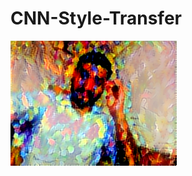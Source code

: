 # CNN-Style-Transfer
![alt text](https://github.com/sajanraj/CNN-Style-Transfer/blob/master/healship_at_iteration_9.png)
